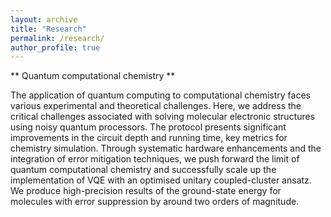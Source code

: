 ```yaml
---
layout: archive
title: "Research"
permalink: /research/
author_profile: true
---
```




** Quantum computational chemistry **

The application of quantum computing to computational chemistry faces various experimental and theoretical challenges. Here, we address the critical challenges associated with solving molecular electronic structures using noisy quantum processors. The protocol presents significant improvements in the circuit depth and running time, key metrics for chemistry simulation. Through systematic hardware enhancements and the integration of error
mitigation techniques, we push forward the limit of quantum computational chemistry and successfully scale up the implementation of VQE with an optimised unitary coupled-cluster ansatz. We produce high-precision
results of the ground-state energy for molecules with error suppression by around two orders of magnitude.
 
 
